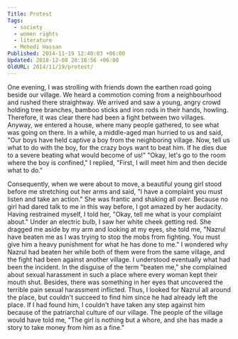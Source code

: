 ```yaml
---
Title: Protest
Tags:
  - society
  - women rights
  - literature
  - Mehedi Hassan
Published: 2014-11-19 12:40:03 +06:00
Updated: 2018-12-08 20:18:56 +06:00
OldURL: 2014/11/19/protest/
---
```


One evening, I was strolling with friends down the earthen road going beside our village. We heard a commotion coming from a neighbourhood and rushed there straightway. We arrived and saw a young, angry crowd holding tree branches, bamboo sticks and iron rods in their hands, howling. Therefore, it was clear there had been a fight between two villages. Anyway, we entered a house, where many people gathered, to see what was going on there. In a while, a middle-aged man hurried to us and said, "Our boys have held captive a boy from the neighboring village. Now, tell us what to do with the boy, for the crazy boys want to beat him. If he dies due to a severe beating what would become of us!" "Okay, let's go to the room where the boy is confined," I replied, "First, I will meet him and then decide what to do."

Consequently, when we were about to move, a beautiful young girl stood before me stretching out her arms and said, "I have a complaint you must listen and take an action." She was frantic and shaking all over. Because no girl had dared talk to me in this way before, I got amazed by her audacity. Having restrained myself, I told her, "Okay, tell me what is your complaint about." Under an electric bulb, I saw her white cheek getting red. She dragged me aside by my arm and looking at my eyes, she told me, "Nazrul have beaten me as I was trying to stop the mobs from fighting. You must give him a heavy punishment for what he has done to me." I wondered why Nazrul had beaten her while both of them were from the same village, and the fight had been against another village. I understood eventually what had been the incident. In the disguise of the term "beaten me," she complained about sexual harassment in such a place where every woman kept their mouth shut. Besides, there was something in her eyes that uncovered the terrible pain sexual harassment inflicted. Thus, I looked for Nazrul all around the place, but couldn't succeed to find him since he had already left the place. If I had found him, I couldn't have taken any step against him because of the patriarchal culture of our village. The people of the village would have told me, "The girl is nothing but a whore, and she has made a story to take money from him as a fine."


